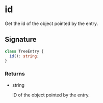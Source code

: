 # id

Get the id of the object pointed by the entry.

## Signature

```ts
class TreeEntry {
  id(): string;
}
```

### Returns

<ul class="param-ul">
  <li class="param-li param-li-root">
    <span class="param-type">string</span>
    <br>
    <p class="param-description">ID of the object pointed by the entry.</p>
  </li>
</ul>